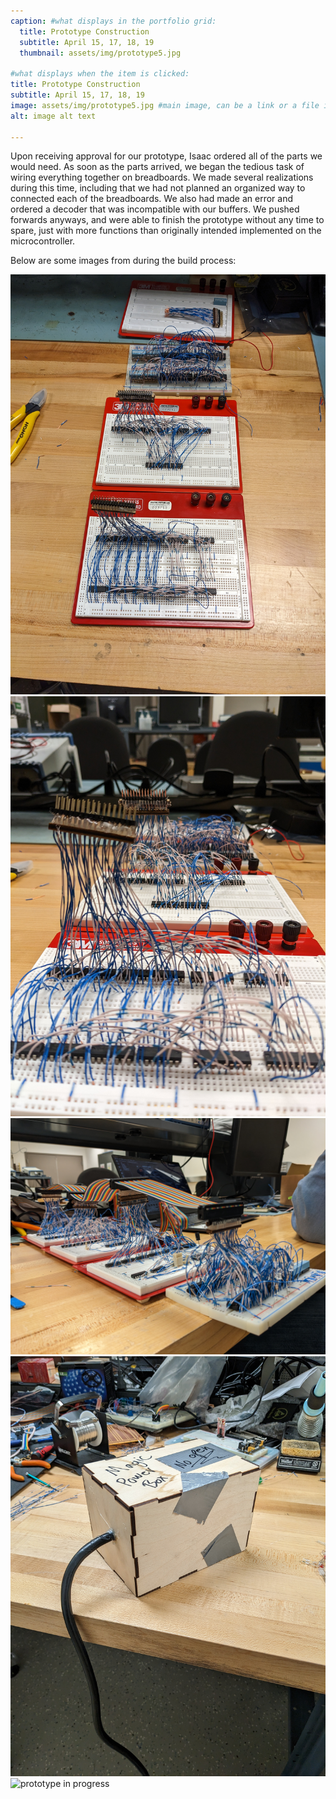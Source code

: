 ```yaml
---
caption: #what displays in the portfolio grid:
  title: Prototype Construction
  subtitle: April 15, 17, 18, 19
  thumbnail: assets/img/prototype5.jpg
  
#what displays when the item is clicked:
title: Prototype Construction
subtitle: April 15, 17, 18, 19
image: assets/img/prototype5.jpg #main image, can be a link or a file in assets/img/portfolio
alt: image alt text

---
```

Upon receiving approval for our prototype, Isaac ordered all of the parts we would need. As soon as the parts arrived, we began the tedious task of wiring everything together on breadboards. We made several realizations during this time, including that we had not planned an organized way to connected each of the breadboards. We also had made an error and ordered a decoder that was incompatible with our buffers. We pushed forwards anyways, and were able to finish the prototype without any time to spare, just with more functions than originally intended implemented on the microcontroller. 

Below are some images from during the build process:

![prototype in progress](../assets/img/prototype1.jpg)
![prototype in progress](../assets/img/prototype2.jpg)
![prototype in progress](../assets/img/prototype3.jpg)
![prototype in progress](../assets/img/prototype4.jpg)
![prototype in progress](../assets/img/prototype5.jpg)